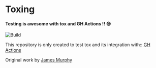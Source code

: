 # Toxing

#### Testing is awesome with tox and GH Actions !! 😎

![Build](https://github.com/ninad0604/toxing/actions/workflows/tests.yml/badge.svg)

This repository is only created to test tox and its integration with:: [GH Actions](https://github.com/features/actions)

Original work by [James Murphy](https://github.com/mCodingLLC)
